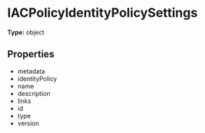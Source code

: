 # IACPolicyIdentityPolicySettings


**Type:** object

## Properties
* metadata
* identityPolicy
* name
* description
* links
* id
* type
* version
